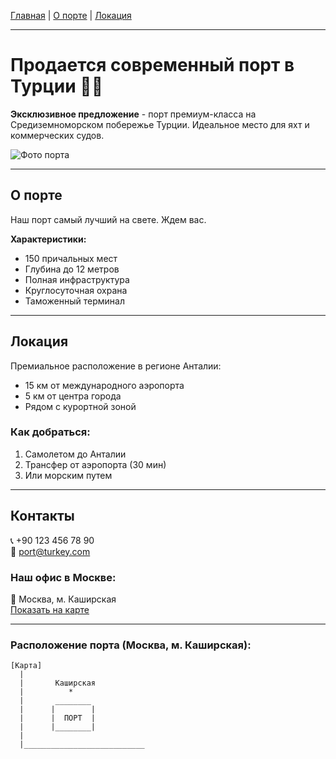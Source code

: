 [Главная](#главная) | [О порте](#о-порте) | [Локация](#локация)

---

<a id="главная"></a>
# Продается современный порт в Турции 🚢🌊

**Эксклюзивное предложение** - порт премиум-класса на Средиземноморском побережье Турции. Идеальное место для яхт и коммерческих судов.

![Фото порта](https://example.com/port.jpg)

---

<a id="о-порте"></a>
## О порте

Наш порт самый лучший на свете. Ждем вас.

**Характеристики:**
- 150 причальных мест
- Глубина до 12 метров
- Полная инфраструктура
- Круглосуточная охрана
- Таможенный терминал

---

<a id="локация"></a>
## Локация

Премиальное расположение в регионе Анталии:
- 15 км от международного аэропорта
- 5 км от центра города
- Рядом с курортной зоной

### Как добраться:
1. Самолетом до Анталии
2. Трансфер от аэропорта (30 мин)
3. Или морским путем

---

## Контакты

📞 +90 123 456 78 90  
📧 port@turkey.com  

### Наш офис в Москве:
📍 Москва, м. Каширская  
[Показать на карте](#карта)

---

<a id="карта"></a>
### Расположение порта (Москва, м. Каширская):

```plaintext
[Карта]
  |
  |       Каширская
  |          *
  |       ________
  |      |        |
  |      |  ПОРТ  |
  |      |________|
  |
  |___________________________

